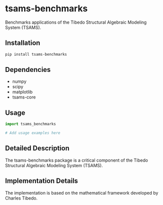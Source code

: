 # tsams-benchmarks

Benchmarks applications of the Tibedo Structural Algebraic Modeling System (TSAMS).

## Installation

```bash
pip install tsams-benchmarks
```

## Dependencies

- numpy
- scipy
- matplotlib
- tsams-core

## Usage

```python
import tsams_benchmarks

# Add usage examples here
```


## Detailed Description

The tsams-benchmarks package is a critical component of the Tibedo Structural Algebraic Modeling System (TSAMS).



## Implementation Details

The implementation is based on the mathematical framework developed by Charles Tibedo.
